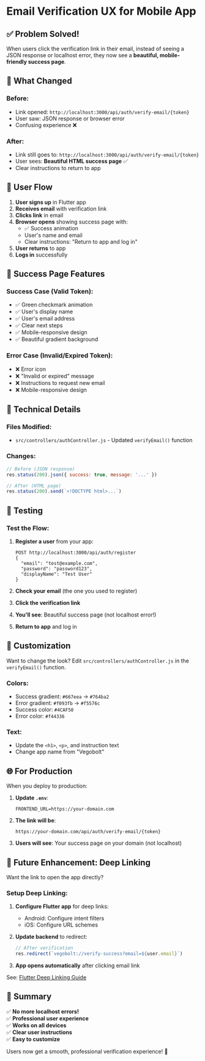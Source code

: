# Email Verification UX for Mobile App

## ✅ Problem Solved!

When users click the verification link in their email, instead of seeing a JSON response or localhost error, they now see a **beautiful, mobile-friendly success page**.

## 🎨 What Changed

### Before:
- Link opened: `http://localhost:3000/api/auth/verify-email/{token}`
- User saw: JSON response or browser error
- Confusing experience ❌

### After:
- Link still goes to: `http://localhost:3000/api/auth/verify-email/{token}`
- User sees: **Beautiful HTML success page** ✅
- Clear instructions to return to app

## 📱 User Flow

1. **User signs up** in Flutter app
2. **Receives email** with verification link
3. **Clicks link** in email
4. **Browser opens** showing success page with:
   - ✅ Success animation
   - User's name and email
   - Clear instructions: "Return to app and log in"
5. **User returns** to app
6. **Logs in** successfully

## 🎯 Success Page Features

### Success Case (Valid Token):
- ✅ Green checkmark animation
- ✅ User's display name
- ✅ User's email address
- ✅ Clear next steps
- ✅ Mobile-responsive design
- ✅ Beautiful gradient background

### Error Case (Invalid/Expired Token):
- ❌ Error icon
- ❌ "Invalid or expired" message
- ❌ Instructions to request new email
- ❌ Mobile-responsive design

## 🔧 Technical Details

### Files Modified:
- `src/controllers/authController.js` - Updated `verifyEmail()` function

### Changes:
```javascript
// Before (JSON response)
res.status(200).json({ success: true, message: '...' })

// After (HTML page)
res.status(200).send(`<!DOCTYPE html>...`)
```

## 🚀 Testing

### Test the Flow:

1. **Register a user** from your app:
   ```
   POST http://localhost:3000/api/auth/register
   {
     "email": "test@example.com",
     "password": "password123",
     "displayName": "Test User"
   }
   ```

2. **Check your email** (the one you used to register)

3. **Click the verification link**

4. **You'll see**: Beautiful success page (not localhost error!)

5. **Return to app** and log in

## 🎨 Customization

Want to change the look? Edit `src/controllers/authController.js` in the `verifyEmail()` function.

### Colors:
- Success gradient: `#667eea` → `#764ba2`
- Error gradient: `#f093fb` → `#f5576c`
- Success color: `#4CAF50`
- Error color: `#f44336`

### Text:
- Update the `<h1>`, `<p>`, and instruction text
- Change app name from "Vegobolt"

## 🌐 For Production

When you deploy to production:

1. **Update `.env`**:
   ```env
   FRONTEND_URL=https://your-domain.com
   ```

2. **The link will be**:
   ```
   https://your-domain.com/api/auth/verify-email/{token}
   ```

3. **Users will see**: Your success page on your domain (not localhost)

## 🔮 Future Enhancement: Deep Linking

Want the link to open the app directly?

### Setup Deep Linking:

1. **Configure Flutter app** for deep links:
   - Android: Configure intent filters
   - iOS: Configure URL schemes

2. **Update backend** to redirect:
   ```javascript
   // After verification
   res.redirect(`vegobolt://verify-success?email=${user.email}`)
   ```

3. **App opens automatically** after clicking email link

See: [Flutter Deep Linking Guide](https://docs.flutter.dev/development/ui/navigation/deep-linking)

## 📝 Summary

✅ **No more localhost errors!**  
✅ **Professional user experience**  
✅ **Works on all devices**  
✅ **Clear user instructions**  
✅ **Easy to customize**

Users now get a smooth, professional verification experience! 🎉
